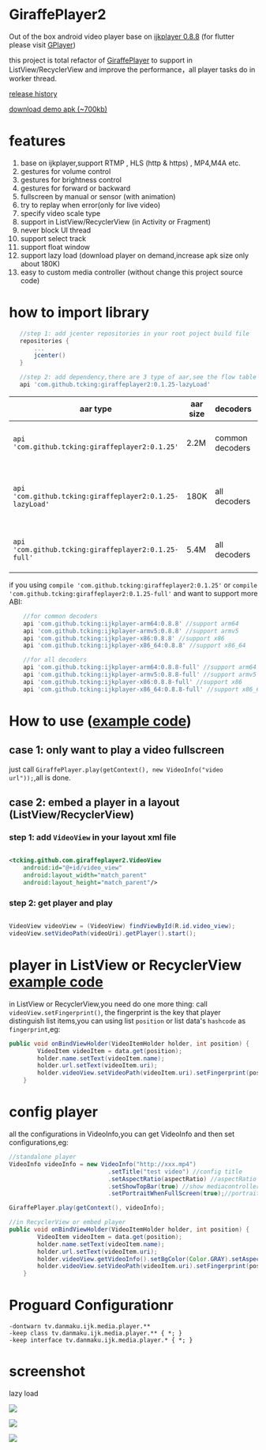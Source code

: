 # GiraffePlayer2


Out of the box android video player base on [ijkplayer 0.8.8](https://github.com/Bilibili/ijkplayer) (for flutter please visit [GPlayer](https://github.com/tcking/GPlayer))

this project is total refactor of [GiraffePlayer](https://github.com/tcking/GiraffePlayer/) to support in ListView/RecyclerView and improve the performance，all player tasks do in worker thread.

[release history](https://github.com/tcking/GiraffePlayer2/blob/master/VERSIONS.md)

[download demo apk (~700kb)](https://raw.githubusercontent.com/tcking/GiraffePlayer2/master/demo/demo.apk)


# features
1. base on ijkplayer,support RTMP , HLS (http & https) , MP4,M4A etc.
2. gestures for volume control
3. gestures for brightness control
4. gestures for forward or backward
5. fullscreen by manual or sensor (with animation)
6. try to replay when error(only for live video)
7. specify video scale type
8. support in ListView/RecyclerView (in Activity or Fragment)
9. never block UI thread
10. support select track
11. support float window
12. support lazy load (download player on demand,increase apk size only about 180K)
13. easy to custom media controller (without change this project source code)

# how to import library
 ``` gradle
    //step 1: add jcenter repositories in your root poject build file
    repositories {
        ...
        jcenter()
    }

    //step 2: add dependency,there are 3 type of aar,see the flow table
    api 'com.github.tcking:giraffeplayer2:0.1.25-lazyLoad'

 ```

aar type|aar size|decoders|support abi
----|-----|-----|----
`api 'com.github.tcking:giraffeplayer2:0.1.25'`| 2.2M |common decoders|default armeabi，can add manually
`api 'com.github.tcking:giraffeplayer2:0.1.25-lazyLoad'`| 180K| all decoders|download player(so files) on demand by device abi
`api 'com.github.tcking:giraffeplayer2:0.1.25-full'`| 5.4M | all decoders|default armeabi，can add manually


if you using `compile 'com.github.tcking:giraffeplayer2:0.1.25'` or `compile 'com.github.tcking:giraffeplayer2:0.1.25-full'` and want to support more ABI:


``` gradle
    //for common decoders
    api 'com.github.tcking:ijkplayer-arm64:0.8.8' //support arm64
    api 'com.github.tcking:ijkplayer-armv5:0.8.8' //support armv5
    api 'com.github.tcking:ijkplayer-x86:0.8.8' //support x86
    api 'com.github.tcking:ijkplayer-x86_64:0.8.8' //support x86_64

    //for all decoders
    api 'com.github.tcking:ijkplayer-arm64:0.8.8-full' //support arm64
    api 'com.github.tcking:ijkplayer-armv5:0.8.8-full' //support armv5
    api 'com.github.tcking:ijkplayer-x86:0.8.8-full' //support x86
    api 'com.github.tcking:ijkplayer-x86_64:0.8.8-full' //support x86_64

```



# How to use ([example code](https://github.com/tcking/GiraffePlayer2/blob/master/app/src/main/java/tcking/github/com/giraffeplayer/example/MainFragment.java))
## case 1: only want to play a video fullscreen
just call `GiraffePlayer.play(getContext(), new VideoInfo("video url"));`,all is done.

## case 2: embed a player in a layout (ListView/RecyclerView)
### step 1: add `VideoView` in your layout xml file
``` xml

<tcking.github.com.giraffeplayer2.VideoView
    android:id="@+id/video_view"
    android:layout_width="match_parent"
    android:layout_height="match_parent"/>

```

### step 2: get player and play
``` java

VideoView videoView = (VideoView) findViewById(R.id.video_view);
videoView.setVideoPath(videoUri).getPlayer().start();


```

# player in ListView or RecyclerView [example code](https://github.com/tcking/GiraffePlayer2/blob/master/app/src/main/java/tcking/github/com/giraffeplayer/example/ListExampleActivity.java)
in ListView or RecyclerView,you need do one more thing: call `videoView.setFingerprint()`,
the fingerprint is the key that player distinguish list items,you can using list `position` or list data's `hashcode` as `fingerprint`,eg:

``` java
public void onBindViewHolder(VideoItemHolder holder, int position) {
        VideoItem videoItem = data.get(position);
        holder.name.setText(videoItem.name);
        holder.url.setText(videoItem.uri);
        holder.videoView.setVideoPath(videoItem.uri).setFingerprint(position);// or using:setFingerprint(videoItem.hashCode())
    }

```

# config player
all the configurations in VideoInfo,you can get VideoInfo and then set configurations,eg:
``` java
//standalone player
VideoInfo videoInfo = new VideoInfo("http://xxx.mp4")
                            .setTitle("test video") //config title
                            .setAspectRatio(aspectRatio) //aspectRatio
                            .setShowTopBar(true) //show mediacontroller top bar
                            .setPortraitWhenFullScreen(true);//portrait when full screen

GiraffePlayer.play(getContext(), videoInfo);

//in RecyclerView or embed player
public void onBindViewHolder(VideoItemHolder holder, int position) {
        VideoItem videoItem = data.get(position);
        holder.name.setText(videoItem.name);
        holder.url.setText(videoItem.uri);
        holder.videoView.getVideoInfo().setBgColor(Color.GRAY).setAspectRatio(VideoInfo.AR_MATCH_PARENT);//config player
        holder.videoView.setVideoPath(videoItem.uri).setFingerprint(position);
    }
```

# Proguard Configurationr

```
-dontwarn tv.danmaku.ijk.media.player.**
-keep class tv.danmaku.ijk.media.player.** { *; }
-keep interface tv.danmaku.ijk.media.player.* { *; }
```

# screenshot

lazy load

![](https://raw.githubusercontent.com/tcking/GiraffePlayer2/master/screencap/s10.gif)


![](https://raw.githubusercontent.com/tcking/GiraffePlayer2/master/screencap/s6.gif)


![](https://raw.githubusercontent.com/tcking/GiraffePlayer2/master/screencap/s7.gif)
